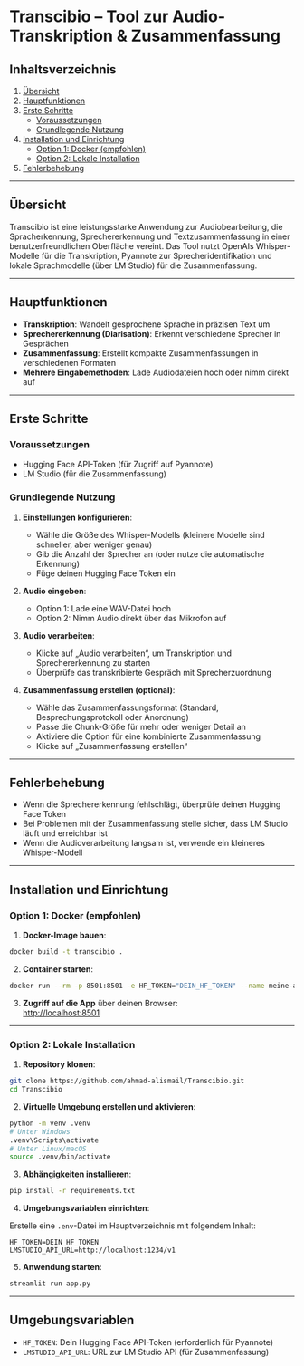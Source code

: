 # Transcibio – Tool zur Audio-Transkription & Zusammenfassung

## Inhaltsverzeichnis
1. [Übersicht](#übersicht)  
2. [Hauptfunktionen](#hauptfunktionen)  
3. [Erste Schritte](#erste-schritte)  
   - [Voraussetzungen](#voraussetzungen)  
   - [Grundlegende Nutzung](#grundlegende-nutzung)  
4. [Installation und Einrichtung](#installation-und-einrichtung)  
   - [Option 1: Docker (empfohlen)](#option-1-docker-empfohlen)  
   - [Option 2: Lokale Installation](#option-2-lokale-installation)  
5. [Fehlerbehebung](#fehlerbehebung)

---

## Übersicht

Transcibio ist eine leistungsstarke Anwendung zur Audiobearbeitung, die Spracherkennung, Sprechererkennung und Textzusammenfassung in einer benutzerfreundlichen Oberfläche vereint. Das Tool nutzt OpenAIs Whisper-Modelle für die Transkription, Pyannote zur Sprecheridentifikation und lokale Sprachmodelle (über LM Studio) für die Zusammenfassung.

---

## Hauptfunktionen

- **Transkription**: Wandelt gesprochene Sprache in präzisen Text um  
- **Sprechererkennung (Diarisation)**: Erkennt verschiedene Sprecher in Gesprächen  
- **Zusammenfassung**: Erstellt kompakte Zusammenfassungen in verschiedenen Formaten  
- **Mehrere Eingabemethoden**: Lade Audiodateien hoch oder nimm direkt auf  

---

## Erste Schritte

### Voraussetzungen

- Hugging Face API-Token (für Zugriff auf Pyannote)  
- LM Studio (für die Zusammenfassung)

### Grundlegende Nutzung

1. **Einstellungen konfigurieren**:  
   - Wähle die Größe des Whisper-Modells (kleinere Modelle sind schneller, aber weniger genau)  
   - Gib die Anzahl der Sprecher an (oder nutze die automatische Erkennung)  
   - Füge deinen Hugging Face Token ein  

2. **Audio eingeben**:  
   - Option 1: Lade eine WAV-Datei hoch  
   - Option 2: Nimm Audio direkt über das Mikrofon auf  

3. **Audio verarbeiten**:  
   - Klicke auf „Audio verarbeiten“, um Transkription und Sprechererkennung zu starten  
   - Überprüfe das transkribierte Gespräch mit Sprecherzuordnung  

4. **Zusammenfassung erstellen (optional)**:  
   - Wähle das Zusammenfassungsformat (Standard, Besprechungsprotokoll oder Anordnung)  
   - Passe die Chunk-Größe für mehr oder weniger Detail an  
   - Aktiviere die Option für eine kombinierte Zusammenfassung  
   - Klicke auf „Zusammenfassung erstellen“  

---

## Fehlerbehebung

- Wenn die Sprechererkennung fehlschlägt, überprüfe deinen Hugging Face Token  
- Bei Problemen mit der Zusammenfassung stelle sicher, dass LM Studio läuft und erreichbar ist  
- Wenn die Audioverarbeitung langsam ist, verwende ein kleineres Whisper-Modell  

---

## Installation und Einrichtung

### Option 1: Docker (empfohlen)

1. **Docker-Image bauen**:

```bash
docker build -t transcibio .
```

2. **Container starten**:

```bash
docker run --rm -p 8501:8501 -e HF_TOKEN="DEIN_HF_TOKEN" --name meine-app transcibio
```

3. **Zugriff auf die App** über deinen Browser:  
[http://localhost:8501](http://localhost:8501)

---

### Option 2: Lokale Installation

1. **Repository klonen**:

```bash
git clone https://github.com/ahmad-alismail/Transcibio.git
cd Transcibio
```

2. **Virtuelle Umgebung erstellen und aktivieren**:

```bash
python -m venv .venv
# Unter Windows
.venv\Scripts\activate
# Unter Linux/macOS
source .venv/bin/activate
```

3. **Abhängigkeiten installieren**:

```bash
pip install -r requirements.txt
```

4. **Umgebungsvariablen einrichten**:

Erstelle eine `.env`-Datei im Hauptverzeichnis mit folgendem Inhalt:

```
HF_TOKEN=DEIN_HF_TOKEN
LMSTUDIO_API_URL=http://localhost:1234/v1
```

5. **Anwendung starten**:

```bash
streamlit run app.py
```

---

## Umgebungsvariablen

- `HF_TOKEN`: Dein Hugging Face API-Token (erforderlich für Pyannote)  
- `LMSTUDIO_API_URL`: URL zur LM Studio API (für Zusammenfassung)  



